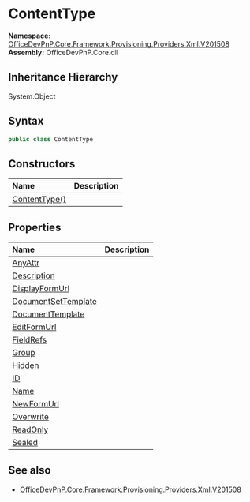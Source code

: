 # ContentType
  

**Namespace:** [OfficeDevPnP.Core.Framework.Provisioning.Providers.Xml.V201508](OfficeDevPnP.Core.Framework.Provisioning.Providers.Xml.V201508.md)  
**Assembly:** OfficeDevPnP.Core.dll  
## Inheritance Hierarchy
System.Object  
## Syntax
```C#
public class ContentType
```
## Constructors
|**Name**|**Description**|
|:-----|:-----|
| [ContentType()](OfficeDevPnP.Core.Framework.Provisioning.Providers.Xml.V201508.ContentType.ctor1.md) |  
## Properties
|**Name**|**Description**|
|:-----|:-----|
| [AnyAttr](OfficeDevPnP.Core.Framework.Provisioning.Providers.Xml.V201508.ContentType.AnyAttr.md) | 
| [Description](OfficeDevPnP.Core.Framework.Provisioning.Providers.Xml.V201508.ContentType.Description.md) | 
| [DisplayFormUrl](OfficeDevPnP.Core.Framework.Provisioning.Providers.Xml.V201508.ContentType.DisplayFormUrl.md) | 
| [DocumentSetTemplate](OfficeDevPnP.Core.Framework.Provisioning.Providers.Xml.V201508.ContentType.DocumentSetTemplate.md) | 
| [DocumentTemplate](OfficeDevPnP.Core.Framework.Provisioning.Providers.Xml.V201508.ContentType.DocumentTemplate.md) | 
| [EditFormUrl](OfficeDevPnP.Core.Framework.Provisioning.Providers.Xml.V201508.ContentType.EditFormUrl.md) | 
| [FieldRefs](OfficeDevPnP.Core.Framework.Provisioning.Providers.Xml.V201508.ContentType.FieldRefs.md) | 
| [Group](OfficeDevPnP.Core.Framework.Provisioning.Providers.Xml.V201508.ContentType.Group.md) | 
| [Hidden](OfficeDevPnP.Core.Framework.Provisioning.Providers.Xml.V201508.ContentType.Hidden.md) | 
| [ID](OfficeDevPnP.Core.Framework.Provisioning.Providers.Xml.V201508.ContentType.ID.md) | 
| [Name](OfficeDevPnP.Core.Framework.Provisioning.Providers.Xml.V201508.ContentType.Name.md) | 
| [NewFormUrl](OfficeDevPnP.Core.Framework.Provisioning.Providers.Xml.V201508.ContentType.NewFormUrl.md) | 
| [Overwrite](OfficeDevPnP.Core.Framework.Provisioning.Providers.Xml.V201508.ContentType.Overwrite.md) | 
| [ReadOnly](OfficeDevPnP.Core.Framework.Provisioning.Providers.Xml.V201508.ContentType.ReadOnly.md) | 
| [Sealed](OfficeDevPnP.Core.Framework.Provisioning.Providers.Xml.V201508.ContentType.Sealed.md) | 
## See also
- [OfficeDevPnP.Core.Framework.Provisioning.Providers.Xml.V201508](OfficeDevPnP.Core.Framework.Provisioning.Providers.Xml.V201508.md)
